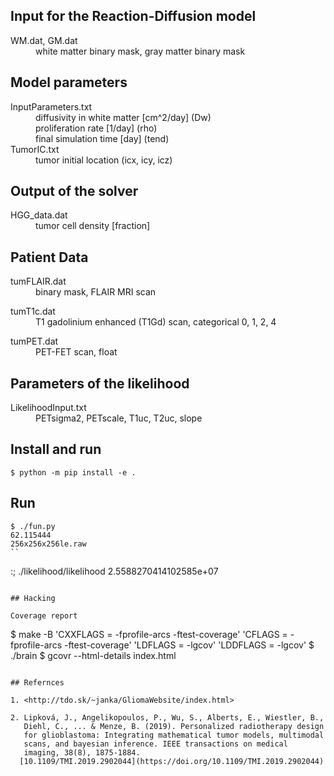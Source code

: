 ## Input for the Reaction-Diffusion model
<dl>
  <dt>WM.dat, GM.dat</dt>
  <dd>white matter binary mask, gray matter binary mask</dd>
</dl>

## Model parameters
<dl>
  <dt>InputParameters.txt</dt>
  <dd> diffusivity in white matter [cm^2/day] (Dw) <br>
       proliferation rate [1/day] (rho) <br>
       final simulation time [day] (tend)
  </dd>

  <dt>TumorIC.txt</dt>
  <dd>tumor initial location (icx, icy, icz)</dd>
</dl>

## Output of the solver
<dl>
  <dt>HGG_data.dat</dt>
  <dd>tumor cell density [fraction]</dd>
</dl>

## Patient Data
<dl>
  <dt>tumFLAIR.dat</dt>
  <dd>binary mask, FLAIR MRI scan</dd>
</dl>

<dl>
  <dt>tumT1c.dat</dt>
  <dd>T1 gadolinium enhanced (T1Gd) scan, categorical 0, 1, 2, 4</dd>
</dl>

<dl>
  <dt>tumPET.dat</dt>
  <dd>PET-FET scan, float</dd>
</dl>


## Parameters of the likelihood
<dl>
  <dt>LikelihoodInput.txt</dt>
  <dd>PETsigma2, PETscale, T1uc, T2uc, slope</dd>
</dl>

## Install and run

```
$ python -m pip install -e .
```

## Run

```
$ ./fun.py
62.115444
256x256x256le.raw
``

```
:; ./likelihood/likelihood
2.5588270414102585e+07
```

## Hacking

Coverage report
```
$ make -B 'CXXFLAGS = -fprofile-arcs -ftest-coverage' 'CFLAGS = -fprofile-arcs -ftest-coverage' 'LDFLAGS = -lgcov' 'LDDFLAGS = -lgcov'
$ ./brain
$ gcovr --html-details index.html
```

## Refernces

1. <http://tdo.sk/~janka/GliomaWebsite/index.html>

2. Lipková, J., Angelikopoulos, P., Wu, S., Alberts, E., Wiestler, B.,
   Diehl, C., ... & Menze, B. (2019). Personalized radiotherapy design
   for glioblastoma: Integrating mathematical tumor models, multimodal
   scans, and bayesian inference. IEEE transactions on medical
   imaging, 38(8), 1875-1884.
  [10.1109/TMI.2019.2902044](https://doi.org/10.1109/TMI.2019.2902044)
